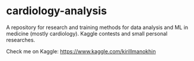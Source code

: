 # cardiology-analysis
A repository for research and training methods for data analysis and ML in medicine (mostly cardiology). Kaggle contests and small personal researches.

Check me on Kaggle: https://www.kaggle.com/kirillmanokhin
